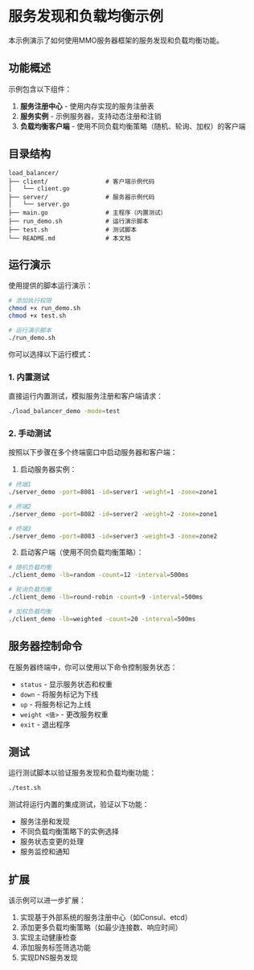# 服务发现和负载均衡示例

本示例演示了如何使用MMO服务器框架的服务发现和负载均衡功能。

## 功能概述

示例包含以下组件：

1. **服务注册中心** - 使用内存实现的服务注册表
2. **服务实例** - 示例服务器，支持动态注册和注销
3. **负载均衡客户端** - 使用不同负载均衡策略（随机、轮询、加权）的客户端

## 目录结构

```
load_balancer/
├── client/                # 客户端示例代码
│   └── client.go
├── server/                # 服务器示例代码
│   └── server.go
├── main.go                # 主程序（内置测试）
├── run_demo.sh            # 运行演示脚本
├── test.sh                # 测试脚本
└── README.md              # 本文档
```

## 运行演示

使用提供的脚本运行演示：

```bash
# 添加执行权限
chmod +x run_demo.sh
chmod +x test.sh

# 运行演示脚本
./run_demo.sh
```

你可以选择以下运行模式：

### 1. 内置测试

直接运行内置测试，模拟服务注册和客户端请求：

```bash
./load_balancer_demo -mode=test
```

### 2. 手动测试

按照以下步骤在多个终端窗口中启动服务器和客户端：

1. 启动服务器实例：

```bash
# 终端1
./server_demo -port=8081 -id=server1 -weight=1 -zone=zone1

# 终端2
./server_demo -port=8082 -id=server2 -weight=2 -zone=zone1

# 终端3
./server_demo -port=8083 -id=server3 -weight=3 -zone=zone2
```

2. 启动客户端（使用不同负载均衡策略）：

```bash
# 随机负载均衡
./client_demo -lb=random -count=12 -interval=500ms

# 轮询负载均衡
./client_demo -lb=round-robin -count=9 -interval=500ms

# 加权负载均衡
./client_demo -lb=weighted -count=20 -interval=500ms
```

## 服务器控制命令

在服务器终端中，你可以使用以下命令控制服务状态：

- `status` - 显示服务状态和权重
- `down` - 将服务标记为下线
- `up` - 将服务标记为上线
- `weight <值>` - 更改服务权重
- `exit` - 退出程序

## 测试

运行测试脚本以验证服务发现和负载均衡功能：

```bash
./test.sh
```

测试将运行内置的集成测试，验证以下功能：
- 服务注册和发现
- 不同负载均衡策略下的实例选择
- 服务状态变更的处理
- 服务监控和通知

## 扩展

该示例可以进一步扩展：

1. 实现基于外部系统的服务注册中心（如Consul、etcd）
2. 添加更多负载均衡策略（如最少连接数、响应时间）
3. 实现主动健康检查
4. 添加服务标签筛选功能
5. 实现DNS服务发现 
